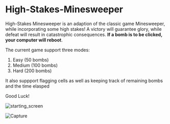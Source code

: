 # High-Stakes-Minesweeper

High-Stakes Minesweeper is an adaption of the classic game Minesweeper, while incorporating some high stakes! A victory will guarantee glory, while defeat will result in catastrophic consequences. **If a bomb is to be clicked, your computer will reboot**.

The current game support three modes:
  1. Easy (50 bombs)
  2. Medium (100 bombs)
  3. Hard (200 bombs)

It also suppport flagging cells as well as keeping track of remaining bombs and the time elasped

Good Luck!

![starting_screen](https://user-images.githubusercontent.com/91392684/147783873-bbee4755-d1d6-412f-9ea5-c65bea39c4b8.png)

![Capture](https://user-images.githubusercontent.com/91392684/147783853-dc9701f6-4e4b-4819-97f4-b8840673a5cb.PNG)

